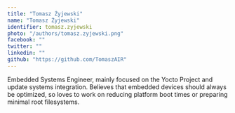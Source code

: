```yaml
---
title: "Tomasz Żyjewski"
name: "Tomasz Żyjewski"
identifier: tomasz.zyjewski
photo: "/authors/tomasz.zyjewski.png"
facebook: ""
twitter: ""
linkedin: ""
github: "https://github.com/TomaszAIR"
---
```

Embedded Systems Engineer, mainly focused on the Yocto Project and update
systems integration. Believes that embedded devices should always be optimized,
so loves to work on reducing platform boot times or preparing minimal root
filesystems.
